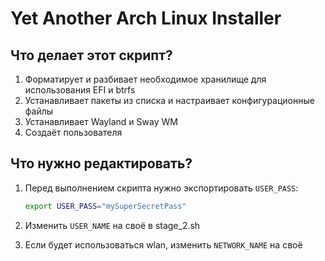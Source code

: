 # Yet Another Arch Linux Installer

## Что делает этот скрипт?
1. Форматирует и разбивает необходимое хранилище для использования EFI и btrfs
2. Устанавливает пакеты из списка и настраивает конфигурационные файлы
3. Устанавливает Wayland и Sway WM
4. Создаёт пользователя

## Что нужно редактировать?
1. Перед выполнением скрипта нужно экспортировать `USER_PASS`:

    ```bash
    export USER_PASS="mySuperSecretPass"
    ```
2. Изменить `USER_NAME` на своё в stage_2.sh
3. Если будет использоваться wlan, изменить `NETWORK_NAME` на своё
